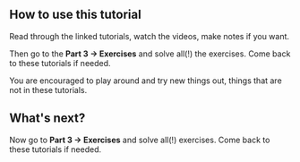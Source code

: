 ## How to use this tutorial

Read through the linked tutorials, watch the videos, make notes if you want.

Then go to the **Part 3 -> Exercises** and solve all(!) the exercises. Come back
to these tutorials if needed.

You are encouraged to play around and try new things out, things that are not
in these tutorials.





## What's next?

Now go to **Part 3 -> Exercises** and solve all(!) exercises. Come back to these
tutorials if needed.